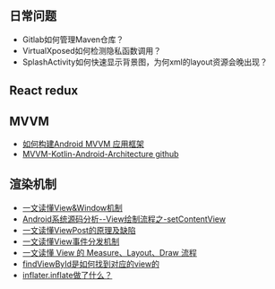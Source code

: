 ## 日常问题
- Gitlab如何管理Maven仓库？
- VirtualXposed如何检测隐私函数调用？
- SplashActivity如何快速显示背景图，为何xml的layout资源会晚出现？

## React redux


## MVVM
- [如何构建Android MVVM 应用框架](https://tech.meituan.com/2016/11/11/android-mvvm.html)
- [MVVM-Kotlin-Android-Architecture github](https://github.com/ahmedeltaher/MVVM-Kotlin-Android-Architecture)

## 渲染机制
- [一文读懂View&Window机制](https://github.com/leavesC/AndroidGuide/blob/master/android_core/%E4%B8%80%E6%96%87%E8%AF%BB%E6%87%82View&Window%E6%9C%BA%E5%88%B6.md)
- [Android系统源码分析--View绘制流程之-setContentView](http://codemx.cn/2018/11/12/AndroidOS012-View-setContentView/)
- [一文读懂ViewPost的原理及缺陷](https://github.com/leavesC/AndroidGuide/blob/master/android_core/%E4%B8%80%E6%96%87%E8%AF%BB%E6%87%82ViewPost%E7%9A%84%E5%8E%9F%E7%90%86%E5%8F%8A%E7%BC%BA%E9%99%B7.md)
- [一文读懂View事件分发机制](https://github.com/leavesC/AndroidGuide/blob/master/android_core/%E4%B8%80%E6%96%87%E8%AF%BB%E6%87%82View%E4%BA%8B%E4%BB%B6%E5%88%86%E5%8F%91%E6%9C%BA%E5%88%B6.md)
- [一文读懂 View 的 Measure、Layout、Draw 流程](https://github.com/leavesC/AndroidGuide/blob/master/android_core/%E4%B8%80%E6%96%87%E8%AF%BB%E6%87%82View%E7%9A%84MeasureLayoutDraw%E6%B5%81%E7%A8%8B.md)
- [findViewById是如何找到对应的view的]()
- [inflater.inflate做了什么？]()
